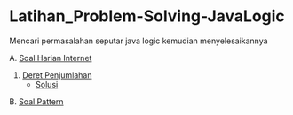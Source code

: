 # Latihan_Problem-Solving-JavaLogic

Mencari permasalahan seputar java logic kemudian menyelesaikannya

A. [Soal Harian Internet](https://github.com/Frezneel/Latihan_Problem-Solving-JavaLogic/tree/main/Problem-Masalah)
  1. [Deret Penjumlahan](https://github.com/Frezneel/Latihan_Problem-Solving-JavaLogic/blob/main/Problem-Masalah/1.png)
     - [Solusi](https://github.com/Frezneel/Latihan_Problem-Solving-JavaLogic/blob/main/Solved-Solusi/satu.java)

B. [Soal Pattern](https://github.com/Frezneel/Latihan_Problem-Solving-JavaLogic/blob/main/Soal%20Patterns/Patterns.md)
